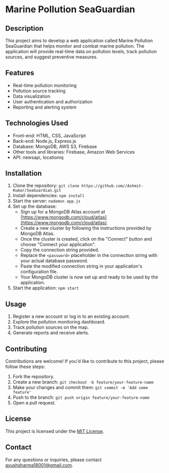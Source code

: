# Marine Pollution SeaGuardian

## Description
This project aims to develop a web application called Marine Pollution SeaGuardian that helps monitor and combat marine pollution. The application will provide real-time data on pollution levels, track pollution sources, and suggest preventive measures.

## Features
- Real-time pollution monitoring
- Pollution source tracking
- Data visualization
- User authentication and authorization
- Reporting and alerting system

## Technologies Used
- Front-end: HTML, CSS, JavaScript
- Back-end: Node.js, Express.js
- Database: MongoDB, AWS S3, Firebase
- Other tools and libraries: Firebase, Amazon Web Services
- API: newsapi, locationiq

## Installation
1. Clone the repository: `git clone https://github.com//Ashmit-Kumar/SeaGuardian.git`
2. Install dependencies: `npm install`
3. Start the server: `nodemon app.js`
4. Set up the database:
    - Sign up for a MongoDB Atlas account at [https://www.mongodb.com/cloud/atlas](https://www.mongodb.com/cloud/atlas).
    - Create a new cluster by following the instructions provided by MongoDB Atlas.
    - Once the cluster is created, click on the "Connect" button and choose "Connect your application".
    - Copy the connection string provided.
    - Replace the `<password>` placeholder in the connection string with your actual database password.
    - Paste the modified connection string in your application's configuration file.
    - Your MongoDB cluster is now set up and ready to be used by the application.
5. Start the application: `npm start`

## Usage
1. Register a new account or log in to an existing account.
2. Explore the pollution monitoring dashboard.
3. Track pollution sources on the map.
4. Generate reports and receive alerts.

## Contributing
Contributions are welcome! If you'd like to contribute to this project, please follow these steps:
1. Fork the repository.
2. Create a new branch: `git checkout -b feature/your-feature-name`
3. Make your changes and commit them: `git commit -m 'Add some feature'`
4. Push to the branch: `git push origin feature/your-feature-name`
5. Open a pull request.

## License
This project is licensed under the [MIT License](LICENSE).

## Contact
For any questions or inquiries, please contact ayushsharma18001@gmail.com.
